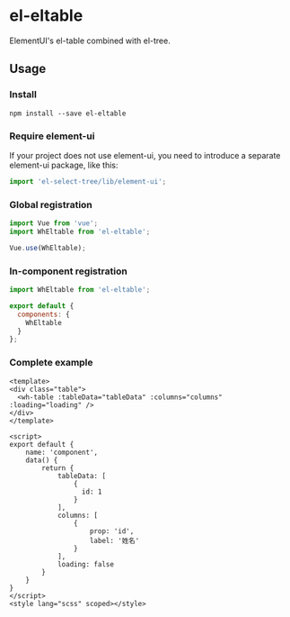 # el-eltable

ElementUI's el-table combined with el-tree.

## Usage

### Install

```
npm install --save el-eltable
```

### Require element-ui

If your project does not use element-ui,
you need to introduce a separate element-ui package, like this:

```js
import 'el-select-tree/lib/element-ui';
```

### Global registration

```js
import Vue from 'vue';
import WhEltable from 'el-eltable';

Vue.use(WhEltable);
```

### In-component registration

```js
import WhEltable from 'el-eltable';

export default {
  components: {
    WhEltable
  }
};
```

### Complete example

```vue
<template>
<div class="table">
  <wh-table :tableData="tableData" :columns="columns" :loading="loading" />
</div>
</template>

<script>
export default {
	name: 'component',
	data() {
		return {
			tableData: [
				{
				  id: 1
				}
			],
			columns: [
				{
					prop: 'id',
					label: '姓名'
				}
			],
			loading: false
		}
	}
}
</script>
<style lang="scss" scoped></style>
```